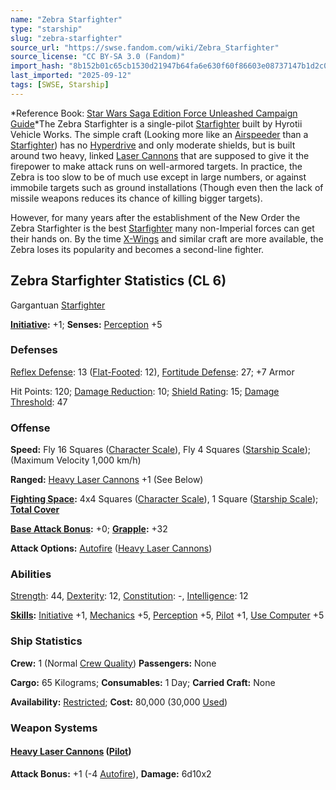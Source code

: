 ```yaml
---
name: "Zebra Starfighter"
type: "starship"
slug: "zebra-starfighter"
source_url: "https://swse.fandom.com/wiki/Zebra_Starfighter"
source_license: "CC BY-SA 3.0 (Fandom)"
import_hash: "8b152b01c65cb1530d21947b64fa6e630f60f86603e08737147b1d2c0896343c"
last_imported: "2025-09-12"
tags: [SWSE, Starship]
---
```

*Reference Book: [Star Wars Saga Edition Force Unleashed Campaign Guide](https://swse.fandom.com/wiki/Star_Wars_Saga_Edition_Force_Unleashed_Campaign_Guide)*The Zebra Starfighter is a single-pilot [Starfighter](https://swse.fandom.com/wiki/Starfighter) built by Hyrotii Vehicle Works. The simple craft (Looking more like an [Airspeeder](https://swse.fandom.com/wiki/Airspeeder) than a [Starfighter](https://swse.fandom.com/wiki/Starfighter)) has no [Hyperdrive](https://swse.fandom.com/wiki/Hyperdrive) and only moderate shields, but is built around two heavy, linked [Laser Cannons](https://swse.fandom.com/wiki/Laser_Cannons) that are supposed to give it the firepower to make attack runs on well-armored targets. In practice, the Zebra is too slow to be of much use except in large numbers, or against immobile targets such as ground installations (Though even then the lack of missile weapons reduces its chance of killing bigger targets).

However, for many years after the establishment of the New Order the Zebra Starfighter is the best [Starfighter](https://swse.fandom.com/wiki/Starfighter) many non-Imperial forces can get their hands on. By the time [X-Wings](https://swse.fandom.com/wiki/X-Wings) and similar craft are more available, the Zebra loses its popularity and becomes a second-line fighter.
## Zebra Starfighter Statistics (CL 6)
Gargantuan [Starfighter](https://swse.fandom.com/wiki/Starfighter)

**[Initiative](https://swse.fandom.com/wiki/Initiative):** +1; **Senses:** [Perception](https://swse.fandom.com/wiki/Perception) +5
### Defenses
[Reflex Defense](https://swse.fandom.com/wiki/Reflex_Defense_(Vehicles)): 13 ([Flat-Footed](https://swse.fandom.com/wiki/Flat-Footed): 12), [Fortitude Defense](https://swse.fandom.com/wiki/Fortitude_Defense_(Vehicles)): 27; +7 Armor

Hit Points: 120; [Damage Reduction](https://swse.fandom.com/wiki/Damage_Reduction): 10; [Shield Rating](https://swse.fandom.com/wiki/Shield_Rating): 15; [Damage Threshold](https://swse.fandom.com/wiki/Damage_Threshold_(Vehicles)): 47
### Offense
**Speed:** Fly 16 Squares ([Character Scale](https://swse.fandom.com/wiki/Character_Scale)), Fly 4 Squares ([Starship Scale](https://swse.fandom.com/wiki/Starship_Scale)); (Maximum Velocity 1,000 km/h)

**Ranged:** [Heavy Laser Cannons](https://swse.fandom.com/wiki/Heavy_Laser_Cannons) +1 (See Below)

**[Fighting Space](https://swse.fandom.com/wiki/Fighting_Space):** 4x4 Squares ([Character Scale](https://swse.fandom.com/wiki/Character_Scale)), 1 Square ([Starship Scale](https://swse.fandom.com/wiki/Starship_Scale)); **[Total Cover](https://swse.fandom.com/wiki/Total_Cover)**

**[Base Attack Bonus](https://swse.fandom.com/wiki/Base_Attack_Bonus):** +0; **[Grapple](https://swse.fandom.com/wiki/Grapple):** +32

**Attack Options:** [Autofire](https://swse.fandom.com/wiki/Autofire_(Vehicle_Combat)) ([Heavy Laser Cannons](https://swse.fandom.com/wiki/Heavy_Laser_Cannons))
### Abilities
[Strength](https://swse.fandom.com/wiki/Strength): 44, [Dexterity](https://swse.fandom.com/wiki/Dexterity): 12, [Constitution](https://swse.fandom.com/wiki/Constitution): -, [Intelligence](https://swse.fandom.com/wiki/Intelligence): 12

**[Skills](https://swse.fandom.com/wiki/Skills):** [Initiative](https://swse.fandom.com/wiki/Initiative) +1, [Mechanics](https://swse.fandom.com/wiki/Mechanics) +5, [Perception](https://swse.fandom.com/wiki/Perception) +5, [Pilot](https://swse.fandom.com/wiki/Pilot) +1, [Use Computer](https://swse.fandom.com/wiki/Use_Computer) +5
### Ship Statistics
**Crew:** 1 (Normal [Crew Quality](https://swse.fandom.com/wiki/Crew_Quality)) **Passengers:** None

**Cargo:** 65 Kilograms; **Consumables:** 1 Day; **Carried Craft:** None

**Availability:** [Restricted](https://swse.fandom.com/wiki/Restricted); **Cost:** 80,000 (30,000 [Used](https://swse.fandom.com/wiki/Used))
### Weapon Systems
#### **[Heavy Laser Cannons](https://swse.fandom.com/wiki/Heavy_Laser_Cannons) ([Pilot](https://swse.fandom.com/wiki/Pilot_(Vehicle_Combat)))**
**Attack Bonus:** +1 (-4 [Autofire](https://swse.fandom.com/wiki/Autofire_(Vehicle_Combat))), **Damage:** 6d10x2